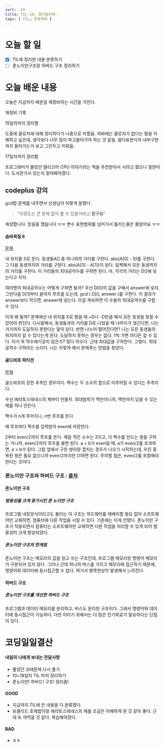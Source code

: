 ```yaml
---
sort: -19
title: TIL-19, 열아홉번째.
tags: [ TIL, 운영체제 ]
---
```


# 오늘 할 일

- [x] TIL에 정리한 내용 분류하기
- [ ] 폰노이만구조랑 하버드 구조 정리하기

# 오늘 배운 내용  

오늘은 지금까지 배운걸 재정비하는 시간을 가진다.

재정비 기록

15일차까지 정리함

도중에 클로저에 대해 정리하다가 나중으로 미뤘음. 자바에는 클로저가 없다는 말을 이해하고 싶은데, 생각보다 너무 많이 파고들어가야 하는 것 같음. 람다표현식의 내부구현까지 들어가는거 보고 그만두고 미뤄둠.

17일차까지 정리함

프로그래머가 몰랐던 멀티코어 CPU 이야기라는 책을 추천받아서 사려고 했으나 절판이다. 도서관가서 있는지 찾아봐야겠다.

## codeplus 강의

gcd합 문제를 내주면서 선생님이 이렇게 말했다. 

> "이정도는 큰 문제 없이 풀 수 있을거라고 **믿구요**"

제성합니다. 믿음을 깼읍니다 ㅠㅠ 변수 표현범위를 넘어가서 틀리는줄은 몰랐어요 ㅠㅠ

#### 숨바꼭질 6

[문제](https://www.acmicpc.net/problem/17087)

내 위치를 S로 둔다. 동생들A[] 중 하나와의 거리를 구한다. abs(A[0] - S)를 구한다. 그 다음 동생까지의 거리를 구한다. abs(A[0] - A[1])이 된다. 일케해서 모든 동생까지의 거리를 구한다. 이 거리들의 최대공약수를 구하면 된다. 아, 각각의 거리는 D[]에 넣는다고 치자.

여러명의 최대공약수는 어떻게 구하면 될까? 우선 D[0]의 값을 구해서 answer에 넣자. 그런다음 D[1]부터 끝까지 루프를 도는데, gcd ( D[i], answer )를 구한다. 이 결과가 answer보다 작으면, answer에 넣는다. 이걸 계속하면 이 수들의 최대공약수를 구할 수 있다.

이게 왜 될까? 문제에선 내 위치를 X로 했을 때 +D나 -D만큼 해서 모든 동생을 찾을 수 있어야 한단다. 다시말해서, 동생들과의 거리를 D로 나눴을 때 나머지가 생긴다면, 나는 거기까지 도달하지 못한다는 말이 된다. 반면 나누어 떨어진다면? 나는 모든 동생들의 위치까지 갈 수 있다는게 된다. 도달하지 못하는 경우는 없다. 1씩 가면 어디든 갈 수 있다. 이거 꼭 약수얘기갖지 않은가? 맞다 약수다. 근데 최대값을 구하란다. 그렇다. 최대공약수 구하라는 소리다. 나는 이렇게 해서 문제푸는 방법을 찾았다.

#### 골드바흐 파티션

[문제](https://www.acmicpc.net/problem/17103)

골드바흐의 강한 추측인 경우이다. 짝수는 두 소수의 합으로 이루어질 수 있다는 추측이다.

우선 에라토스테네스의 체부터 만들자. 최대범위가 백만이니까, 백만까지 담을 수 있는 체를 하나 만든다.

짝수가 n개 주어지니, n번 루프를 돈다

매 루프마다 짝수를 입력받아 even에 저장한다.

2부터 even/2까지 루프를 돈다. 제일 작은 소수는 2이고, 이 짝수를 만드는 쌍을 구하는 거니까, even/2까지 루프를 돌면 된다. a + b가 even일 때, a가 even/2를 초과하면, a > b가 된다. 그럼 앞에서 구한 쌍이랑 겹치는 경우가 나오기 시작하는데, 우린 중복된 쌍은 필요 없으니까 even/2까지만 더하면 된다. 주의할 점은, even/2를 포함해야 한다는 것이다.

### 폰노이만 구조와 하버드 구조 : [출처](https://velog.io/@ckstn0777/%EC%BB%B4%ED%93%A8%ED%84%B0-%EA%B5%AC%EC%A1%B0)

#### 폰노이만 구조

##### 범용성을 크게 증가시킨 폰 노이만 구조

프로그램 내장방식이라고도 불리는 이 구조는 하드웨어를 재배치할 필요 없이 소프트웨어만 교체하면, 컴퓨터에 다른 작업을 시킬 수 있다. 기존에는 이게 안됐다. 폰노이만 구조가 적용되면서 컴퓨터는 소프트웨어만 교체하면 다른 작업을 처리할 수 있게 되어 범용성이 크게 향상되었다.

##### 폰노이만 구조의 한계점

폰노이만 구조는 메모리의 값을 읽고 쓰는 구조인데, 프로그램 메모리랑 명령어 메모리가 구분되어 있지 않다. 그러나 근데 하나의 버스를 가지고 메모리에 접근하기 때문에, 명령어와 데이터에 동시접근할 수 없다. 여기서 병목현상이 발생해서 느려진다.

#### 하버드 구조

##### 폰노이만 구조를 개선한 하버드 구조

프로그램과 데이터 메모리를 분리하고, 버스도 분리한 구조이다. 그래서 명령어와 데이터에 동시접근이 가능하다. 다만 이러기 위해서는 더 많은 전기회로가 필요하다는 단점이 있다.


# 코딩일일결산

#### 내일의 나에게 보내는 전달사항

* 풀었던 코테문제 다시 풀기
* 10~18일차 TIL 마저 정리하기
* 폰노이만! 하버드! 구조! 정리좀!

#### GOOD

* 지금까지 TIL에 쓴 내용을 다 분류했다.
* 유클리드 호제법이랑 에라토스테네스의 체를 조금은 이해하게 된 것 같아 좋다. 근데 또 까먹을 것 같다. 복습해야겠다.

#### BAD

* ㅎㅎ

